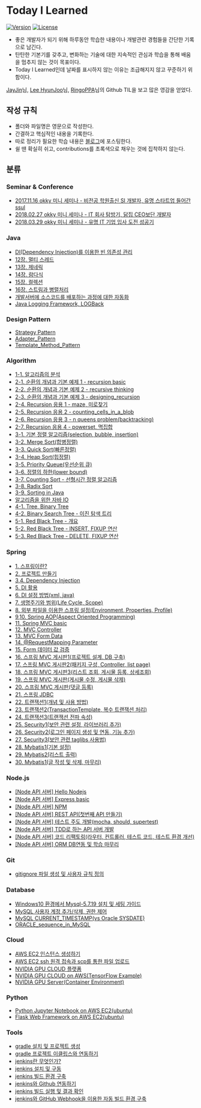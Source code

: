 # Today I Learned

[![Version](https://img.shields.io/badge/version-2017.8.30-red.svg)](./CHANGELOG)  [![License](https://img.shields.io/github/license/mashape/apistatus.svg)](./LICENSE)

* 좋은 개발자가 되기 위해 하루동안 학습한 내용이나 개발관련 경험들을 간단한 기록으로 남긴다. 
* 탄탄한 기본기를 갖추고, 변화하는 기술에 대한 지속적인 관심과 학습을 통해 배움을 멈추지 않는 것이 목표이다.
* Today I Learned인데 날짜를 표시하지 않는 이유는 조급해지지 않고 꾸준하기 위함이다.

[JayJin](https://github.com/milooy)님, [Lee HyunJoo](https://wayhome25.github.io/)님, [RingoPPA](https://github.com/ksu3101)님의 Github TIL을 보고 많은 영감을 얻었다.



## 작성 규칙

* 폴더와 파일명은 영문으로 작성한다.
* 간결하고 핵심적인 내용을 기록한다.
* 따로 정리가 필요한 학습 내용은 [블로그](http://ict-nroo.tistory.com/)에 포스팅한다.
* 쉴 땐 확실히 쉬고, contributions를 초록색으로 채우는 것에 집착하지 않는다.


  


## 분류
### Seminar & Conference

* [2017.11.16 okky 미니 세미나 - 비전공 학원출신 SI 개발자, 유명 스타트업 들어간 ssul](https://github.com/namjunemy/TIL/blob/master/SeminarAndConference/20171116_okky_mini_seminar_woowahan_bros_lee.md)
* [2018.02.27 okky 미니 세미나 - IT 회사 탐방기, 닭집 CEO보단 개발자](https://github.com/namjunemy/TIL/blob/master/SeminarAndConference/20180227_okky_mini_seminar_hwang_whosoon.md)
* [2018.03.29 okky 미니 세미나 - 유명 IT 기업 입사 도전 성공기](https://github.com/namjunemy/TIL/blob/master/SeminarAndConference/20180329_okky_mini_seminar_kakao_leekyoungil_feedback_ok.md)

### Java

* [DI(Dependency Injection)를 이용한 빈 의존성 관리](https://github.com/namjunemy/TIL/blob/master/Java/dependency_injection_for_bean_management.md)
* [12장. 멀티 스레드](https://github.com/namjunemy/TIL/blob/master/Java/thisisjava_12_multi_thread.md)
* [13장. 제네릭](https://github.com/namjunemy/TIL/blob/master/Java/thisisjava_13_generic.md)
* [14장. 람다식](https://github.com/namjunemy/TIL/blob/master/Java/thisisjava_14_lambda.md)
* [15장. 컬렉션](https://github.com/namjunemy/TIL/blob/master/Java/thisisjava_15_collection.md)
* [16장. 스트림과 병렬처리](https://github.com/namjunemy/TIL/blob/master/Java/thisisjava_16_stream_parallel_processing.md)
* [개발서버에 소스코드를 배포하는 과정에 대한 자동화](https://github.com/namjunemy/TIL/blob/master/Java/source_code_deploy_automation.md)
* [Java Logging Framework, LOGBack](https://github.com/namjunemy/TIL/blob/master/Java/logging_framework.md)

### Design Pattern

* [Strategy Pattern](https://github.com/namjunemy/TIL/blob/master/DesignPattern/01_strategy_pattern.md)
* [Adapter_Pattern](https://github.com/namjunemy/TIL/blob/master/DesignPattern/02_adapter_pattern.md)
* [Template_Method_Pattern](https://github.com/namjunemy/TIL/blob/master/DesignPattern/03_template_method_pattern.md)

### Algorithm

- [1-1. 알고리즘의 분석](https://github.com/namjunemy/TIL/blob/master/Algorithm/analysis_of_algorithms.md)
- [2-1. 순환의 개념과 기본 예제 1 - recursion basic](https://github.com/namjunemy/TIL/blob/master/Algorithm/recursion_01.md)
- [2-2. 순환의 개념과 기본 예제 2 - recursive thinking](https://github.com/namjunemy/TIL/blob/master/Algorithm/recursion_02.md)
- [2-3. 순환의 개념과 기본 예제 3 - designing_recursion](https://github.com/namjunemy/TIL/blob/master/Algorithm/recursion_03.md)
- [2-4. Recursion 응용 1 - maze, 미로찾기](https://github.com/namjunemy/TIL/blob/master/Algorithm/recursion_04.md)
- [2-5. Recursion 응용 2 - counting_cells_in_a_blob](https://github.com/namjunemy/TIL/blob/master/Algorithm/recursion_05.md)
- [2-6. Recursion 응용 3 - n queens problem(backtracking)](https://github.com/namjunemy/TIL/blob/master/Algorithm/recursion_06.md)
- [2-7. Recursion 응용 4 - powerset, 멱집합](https://github.com/namjunemy/TIL/blob/master/Algorithm/recursion_07.md)
- [3-1. 기본 정렬 알고리즘(selection, bubble, insertion)](https://github.com/namjunemy/TIL/blob/master/Algorithm/sort_01.md)
- [3-2. Merge Sort(합병정렬)](https://github.com/namjunemy/TIL/blob/master/Algorithm/sort_02.md)
- [3-3. Quick Sort(빠른정렬)](https://github.com/namjunemy/TIL/blob/master/Algorithm/sort_03.md)
- [3-4. Heap Sort(힙정렬)](https://github.com/namjunemy/TIL/blob/master/Algorithm/sort_04.md)
- [3-5. Priority Queue(우선순위 큐)](https://github.com/namjunemy/TIL/blob/master/Algorithm/sort_05.md)
- [3-6. 정렬의 하한(lower bound)](https://github.com/namjunemy/TIL/blob/master/Algorithm/sort_06.md)
- [3-7. Counting Sort - 선형시간 정렬 알고리즘](https://github.com/namjunemy/TIL/blob/master/Algorithm/sort_07.md)
- [3-8. Radix Sort](https://github.com/namjunemy/TIL/blob/master/Algorithm/sort_08.md)
- [3-9. Sorting in Java](https://github.com/namjunemy/TIL/blob/master/Algorithm/sort_09.md)
- [알고리즘을 위한 자바 IO](https://github.com/namjunemy/TIL/blob/master/Algorithm/java_io_for_algorithm.md)
- [4-1. Tree, Binary Tree](https://github.com/namjunemy/TIL/blob/master/Algorithm/binary_search_tree_01.md)
- [4-2. Binary Search Tree - 이진 탐색 트리](https://github.com/namjunemy/TIL/blob/master/Algorithm/binary_search_tree_02.md)
- [5-1. Red Black Tree - 개요](https://github.com/namjunemy/TIL/blob/master/Algorithm/red_black_tree_01.md)
- [5-2. Red Black Tree - INSERT, FIXUP 연산](https://github.com/namjunemy/TIL/blob/master/Algorithm/red_black_tree_02.md)
- [5-3. Red Black Tree - DELETE, FIXUP 연산](https://github.com/namjunemy/TIL/blob/master/Algorithm/red_black_tree_03.md)

### Spring

- [1. 스프링이란?](https://github.com/namjunemy/TIL/blob/master/Spring/what_is_spring.md)
- [2. 프로젝트 만들기](https://github.com/namjunemy/TIL/blob/master/Spring/create_spring_project.md)
- [3,4. Dependency Injection](https://github.com/namjunemy/TIL/blob/master/Spring/dependency_injection.md)
- [5. DI 활용](https://github.com/namjunemy/TIL/blob/master/Spring/dependency_injection_uses.md)
- [6. DI 설정 방법(xml, java)](https://github.com/namjunemy/TIL/blob/master/Spring/how_to_set_up_DI.md)
- [7. 생명주기와 범위(Life Cycle, Scope)](https://github.com/namjunemy/TIL/blob/master/Spring/lifecycle_and_scope.md)
- [8. 외부 파일을 이용한 스프링 설정(Environment, Properties, Profile)](https://github.com/namjunemy/TIL/blob/master/Spring/settings_using_external_files.md)
- [9,10. Spring AOP(Aspect Oriented Programming)](https://github.com/namjunemy/TIL/blob/master/Spring/aspect_oriented_programming.md)
- [11. Spring MVC basic](https://github.com/namjunemy/TIL/blob/master/Spring/mvc_basic.md)
- [12. MVC Controller](https://github.com/namjunemy/TIL/blob/master/Spring/mvc_controller.md)
- [13. MVC Form Data](https://github.com/namjunemy/TIL/blob/master/Spring/mvc_form_data.md)
- [14. @RequestMapping Parameter](https://github.com/namjunemy/TIL/blob/master/Spring/request_mapping_parameter.md)
- [15. Form 데이터 값 검증](https://github.com/namjunemy/TIL/blob/master/Spring/form_data_validation.md)
- [16. 스프링 MVC 게시판1(프로젝트 설계, DB 구축)](https://github.com/namjunemy/TIL/blob/master/Spring/spring_mvc_board_1.md)
- [17. 스프링 MVC 게시판2(패키지 구성, Controller, list page)](https://github.com/namjunemy/TIL/blob/master/Spring/spring_mvc_board_2.md)
- [18. 스프링 MVC 게시판3(리스트 조회, 게시물 등록, 상세조회)](https://github.com/namjunemy/TIL/blob/master/Spring/spring_mvc_board_3.md)
- [19. 스프링 MVC 게시판(게시물 수정, 게시물 삭제)](https://github.com/namjunemy/TIL/blob/master/Spring/spring_mvc_board_4.md)
- [20. 스프링 MVC 게시판(댓글 등록)](https://github.com/namjunemy/TIL/blob/master/Spring/spring_mvc_board_5.md)
- [21. 스프링 JDBC](https://github.com/namjunemy/TIL/blob/master/Spring/spring_jdbc.md)
- [22. 트랜잭션1(개념 및 사용 방법)](https://github.com/namjunemy/TIL/blob/master/Spring/transaction_1.md)
- [23. 트랜잭션2(TransactionTemplate, 복수 트랜잭션 처리)](https://github.com/namjunemy/TIL/blob/master/Spring/transaction_2.md)
- [24. 트랜잭션3(트랜잭션 전파 속성)](https://github.com/namjunemy/TIL/blob/master/Spring/transaction_3.md)
- [25. Security1(보안 관련 설정, 라이브러리 추가)](https://github.com/namjunemy/TIL/blob/master/Spring/security_1.md)
- [26. Security2(로그인 페이지 생성 및 연동, 기능 추가)](https://github.com/namjunemy/TIL/blob/master/Spring/security_2.md)
- [27. Security3(보안 관련 taglibs 사용법)](https://github.com/namjunemy/TIL/blob/master/Spring/security_3.md)
- [28. Mybatis1(기본 설정)](https://github.com/namjunemy/TIL/blob/master/Spring/mybatis_1.md)
- [29. Mybatis2(리스트 출력)](https://github.com/namjunemy/TIL/blob/master/Spring/mybatis_2.md)
- [30. Mybatis1(글 작성 및 삭제, 마무리)](https://github.com/namjunemy/TIL/blob/master/Spring/mybatis_3.md)

### Node.js

* [[Node API 서버] Hello Nodejs](https://github.com/namjunemy/TIL/blob/master/Node.js/node_api_server_hello_node.md)
* [[Node API 서버] Express basic](https://github.com/namjunemy/TIL/blob/master/Node.js/node_api_server_express_basic.md)
* [[Node API 서버] NPM](https://github.com/namjunemy/TIL/blob/master/Node.js/node_api_server_npm.md)
* [[Node API 서버] REST API(첫번째 API 만들기)](https://github.com/namjunemy/TIL/blob/master/Node.js/node_api_server_rest_api.md)
* [[Node API 서버] 테스트 주도 개발(mocha, should, supertest)](https://github.com/namjunemy/TIL/blob/master/Node.js/node_api_server_test_driven_development.md)
* [[Node API 서버] TDD로 하는 API 서버 개발](https://github.com/namjunemy/TIL/blob/master/Node.js/node_api_server_tdd_api_server.md)
* [[Node API 서버] 코드 리팩토링(라우터, 컨트롤러, 테스트 코드, 테스트 환경 개선)](https://github.com/namjunemy/TIL/blob/master/Node.js/node_api_server_code_refactoring.md)
* [[Node API 서버] ORM DB연동 및 학습 마무리](https://github.com/namjunemy/TIL/blob/master/Node.js/node_api_server_database.md)

### Git

* [gitignore 파일 생성 및 사용자 규칙 정의](https://github.com/namjunemy/TIL/blob/master/Git/gitignore_file_create_and_customizing.md)

### Database

* [Windows10 환경에서 Mysql-5.7.19 설치 및 세팅 가이드](https://github.com/namjunemy/TIL/blob/master/Database/MySQL-5.7.19_Installation_Guide.md)
* [MySQL 사용자 계정 추가/삭제, 권한 제어](https://github.com/namjunemy/TIL/blob/master/Database/MySQL_User_Create_Remove_Grant_Revoke.md)
* [MySQL CURRENT_TIMESTAMP(vs Oracle SYSDATE)](https://github.com/namjunemy/TIL/blob/master/Database/MySQL_CURRENT_TIMESTAMP.md)
* [ORACLE_sequence_in_MySQL](https://github.com/namjunemy/TIL/blob/master/Database/ORACLE_sequence_in_MySQL.md)


### Cloud

* [AWS EC2 인스턴스 생성하기](https://github.com/namjunemy/TIL/blob/master/Cloud/aws_ec2_create_instance.md)
* [AWS EC2 ssh 원격 접속과 scp를 통한 파일 업로드](https://github.com/namjunemy/TIL/blob/master/Cloud/aws_ec2_connect_and_scp.md)
* [NVIDIA GPU CLOUD 플랫폼](https://github.com/namjunemy/TIL/blob/master/Cloud/nvidia_gpu_cloud.md)
* [NVIDIA GPU CLOUD on AWS(TensorFlow Example)](https://github.com/namjunemy/TIL/blob/master/Cloud/nvidia_gpu_cloud_on_aws.md)
* [NVIDIA GPU Server(Container Environment)](https://github.com/namjunemy/TIL/blob/master/Cloud/nvidia_gpu_server_container_env.md)

### Python

* [Python Jupyter Notebook on AWS EC2(ubuntu)](https://github.com/namjunemy/TIL/blob/master/Python/python_jupyter_notebook_on_aws_ec2.md)
* [Flask Web Framework on AWS EC2(ubuntu)](https://github.com/namjunemy/TIL/blob/master/Python/python_flask_framework_on_aws_ec2.md)

### Tools

* [gradle 설치 및 프로젝트 생성](https://github.com/namjunemy/TIL/blob/master/Tools/gradle_project_create_windows10_eclipse.md)
* [gradle 프로젝트 이클립스와 연동하기](https://github.com/namjunemy/TIL/blob/master/Tools/gradle_project_eclipse_import.md)
* [jenkins란 무엇인가?](https://github.com/namjunemy/TIL/blob/master/Tools/what_is_jenkins.md)
* [jenkins 설치 및 구동](https://github.com/namjunemy/TIL/blob/master/Tools/jenkins_install_drive.md)
* [jenkins 빌드 환경 구축](https://github.com/namjunemy/TIL/blob/master/Tools/jenkins_build_environment.md)
* [jenkins와 Github 연동하기](https://github.com/namjunemy/TIL/blob/master/Tools/jenkins_gitscm_github.md)
* [jenkins  빌드 실행 및 결과 확인](https://github.com/namjunemy/TIL/blob/master/Tools/jenkins_build_result_view.md)
* [jenkins와 GitHub Webhook을 이용한 자동 빌드 환경 구축](https://github.com/namjunemy/TIL/blob/master/Tools/jenkins_github_hook_trigger_for_gitscm_polling.md)


